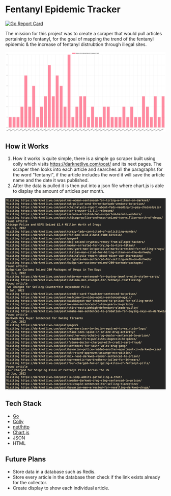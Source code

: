 # Fentanyl Epidemic Tracker

[![Go Report Card](https://goreportcard.com/badge/github.com/xilaluna/Fentanyl-Epidemic-Tracker)](https://goreportcard.com/report/github.com/xilaluna/Fentanyl-Epidemic-Tracker)

The mission for this project was to create a scraper that would pull articles pertaining to fentanyl, for the goal of mapping the trend of the fentanyl epidemic & the increase of fentanyl distrubtion through illegal sites.

![graph image](/static/graph.png)

## How it Works

1. How it works is quite simple, there is a simple go scraper built using colly which visits https://darknetlive.com/post/ and its next pages. The scraper then looks into each article and searches all the paragraphs for the word "fentanyl", if the article includes the word it will save the article name and the date it was published.
2. After the data is pulled it is then put into a json file where chart.js is able to display the amount of articles per month.

![scraper image](/static/scraper-terminal.png)

## Tech Stack

- [Go](https://go.dev/)
- [Colly](http://go-colly.org/)
- [net/http](https://golang.org/pkg/net/http/)
- [Chart.js](https://www.chartjs.org/)
- JSON
- HTML

## Future Plans

- Store data in a database such as Redis.
- Store every article in the database then check if the link exists already for the collector.
- Create display to show each individual article.
